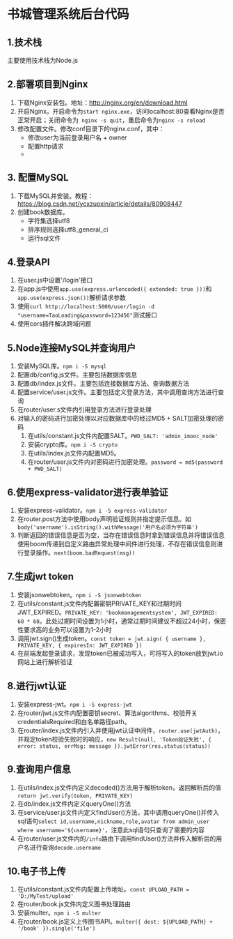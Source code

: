 # 书城管理系统后台代码

## 1.技术栈
主要使用技术栈为Node.js

## 2.部署项目到Nginx
1. 下载Nginx安装包。地址：http://nginx.org/en/download.html
2. 开启Nginx。开启命令为` start nginx.exe `，访问localhost:80查看Nginx是否正常开启；关闭命令为` 	nginx -s quit `，重启命令为` nginx -s reload `
3. 修改配置文件。修改conf目录下的nginx.conf，其中：
   * 修改user为当前登录用户名 + owner
   * 配置http请求
   * 
## 3. 配置MySQL
1. 下载MySQL并安装。教程：https://blog.csdn.net/ycxzuoxin/article/details/80908447
2. 创建book数据库。
   * 字符集选择utf8
   * 排序规则选择utf8_general_ci
   * 运行sql文件

## 4.登录API
1. 在user.js中设置'/login'接口
2. 在app.js中使用` app.use(express.urlencoded({ extended: true })) `和` app.use(express.json()) `解析请求参数
3. 使用` curl http://localhost:5000/user/login -d "username=TaoLoading&password=123456" `测试接口
4. 使用cors插件解决跨域问题

## 5.Node连接MySQL并查询用户
1. 安装MySQL库。` npm i -S mysql `
2. 配置db/config.js文件。主要包括数据库信息
3. 配置db/index.js文件。主要包括连接数据库方法、查询数据方法
4. 配置service/user.js文件。主要包括定义登录方法，其中调用查询方法进行查询
5. 在router/user.s文件内引用登录方法进行登录处理
6. 对输入的密码进行加密处理以对应数据库中的经过MD5 + SALT加密处理的密码
   1. 在utils/constant.js文件内配置SALT。` PWD_SALT: 'admin_imooc_node' `
   2. 安装crypto库。` npm i -S crypto `
   3. 在utils/index.js文件内配置MD5。
   4. 在router/user.js文件内对密码进行加密处理。` password = md5(password + PWD_SALT) `

## 6.使用express-validator进行表单验证
1. 安装express-validator。` npm i -S express-validator `
2. 在router.post方法中使用body声明验证规则并指定提示信息。如` body('username').isString().withMessage('用户名必须为字符串') `
3. 判断返回的错误信息是否为空，当存在错误信息时拿到错误信息并将错误信息使用boom传递到自定义路由异常处理中间件进行处理，不存在错误信息则进行登录操作。` next(boom.badRequest(msg)) `

## 7.生成jwt token
1. 安装jsonwebtoken。` npm i -S jsonwebtoken `
2. 在utils/constant.js文件内配置密钥PRIVATE_KEY和过期时间JWT_EXPIRED。` PRIVATE_KEY: 'bookmanagementsystem', JWT_EXPIRED: 60 * 60 `。此处过期时间设置为1小时，通常过期时间建议不超过24小时，保密性要求高的业务可以设置为1-2小时
3. 调用jwt.sign()生成token。` const token = jwt.sign( { username }, PRIVATE_KEY, { expiresIn: JWT_EXPIRED }) `
4. 在前端发起登录请求，发现token已被成功写入，可将写入的token放到jwt.io网站上进行解析验证

## 8.进行jwt认证
1. 安装express-jwt。` npm i -S express-jwt `
2. 在router/jwt.js文件内配置密钥secret、算法algorithms、校验开关credentialsRequired和白名单路径path。
3. 在router/index.js文件内引入并使用jwt认证中间件，` router.use(jwtAuth) `，并规定token校验失败时的响应，` new Result(null, 'Token验证失败', { error: status, errMsg: message }).jwtError(res.status(status)) `

## 9.查询用户信息
1. 在utils/index.js文件内定义decoded()方法用于解析token，返回解析后的值`return jwt.verify(token, PRIVATE_KEY) `
2. 在db/index.js文件内定义queryOne()方法
3. 在service/user.js文件内定义findUser()方法，其中调用queryOne()并传入sql语句` select id,username,nickname,role,avatar from admin_user where username='${username}' `，注意此sql语句只查询了需要的内容
4. 在router/user.js文件内的` /info `路由下调用findUser()方法并传入解析后的用户名进行查询` decode.username `

## 10.电子书上传
1. 在utils/constant.js文件内配置上传地址。` const UPLOAD_PATH = 'D:/MyTest/upload' `
2. 在router/book.js文件内定义图书处理路由
3. 安装multer。` npm i -S multer `
4. 在router/book.js定义上传图书API。` multer({ dest: ${UPLOAD_PATH} + '/book' }).single('file') `